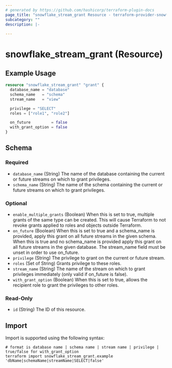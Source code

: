 ```yaml
---
# generated by https://github.com/hashicorp/terraform-plugin-docs
page_title: "snowflake_stream_grant Resource - terraform-provider-snowflake"
subcategory: ""
description: |-
  
---
```


# snowflake_stream_grant (Resource)



## Example Usage

```terraform
resource "snowflake_stream_grant" "grant" {
  database_name = "database"
  schema_name   = "schema"
  stream_name   = "view"

  privilege = "SELECT"
  roles = ["role1", "role2"]

  on_future         = false
  with_grant_option = false
}
```

<!-- schema generated by tfplugindocs -->
## Schema

### Required

- `database_name` (String) The name of the database containing the current or future streams on which to grant privileges.
- `schema_name` (String) The name of the schema containing the current or future streams on which to grant privileges.

### Optional

- `enable_multiple_grants` (Boolean) When this is set to true, multiple grants of the same type can be created. This will cause Terraform to not revoke grants applied to roles and objects outside Terraform.
- `on_future` (Boolean) When this is set to true and a schema_name is provided, apply this grant on all future streams in the given schema. When this is true and no schema_name is provided apply this grant on all future streams in the given database. The stream_name field must be unset in order to use on_future.
- `privilege` (String) The privilege to grant on the current or future stream.
- `roles` (Set of String) Grants privilege to these roles.
- `stream_name` (String) The name of the stream on which to grant privileges immediately (only valid if on_future is false).
- `with_grant_option` (Boolean) When this is set to true, allows the recipient role to grant the privileges to other roles.

### Read-Only

- `id` (String) The ID of this resource.

## Import

Import is supported using the following syntax:

```shell
# format is database name | schema name | stream name | privilege | true/false for with_grant_option
terraform import snowflake_stream_grant.example 'dbName|schemaName|streamName|SELECT|false'
```
